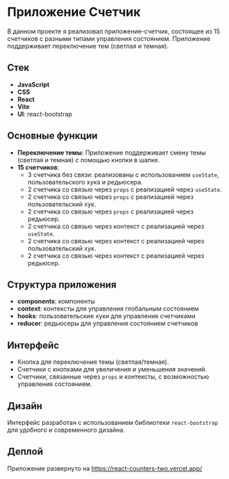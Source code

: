 # Приложение Счетчик

В данном проекте я реализовал приложение-счетчик, состоящее из 15 счетчиков с разными типами управления состоянием. Приложение поддерживает переключение тем (светлая и темная).

## Стек

- **JavaScript**
- **CSS**
- **React**
- **Vite**
- **UI**: react-bootstrap

## Основные функции

- **Переключение темы**: Приложение поддерживает смену темы (светлая и темная) с помощью кнопки в шапке.
- **15 счетчиков**:
  - 3 счетчика без связи: реализованы с использованием `useState`, пользовательского хука и редьюсера.
  - 2 счетчика со связью через `props` с реализацией через `useState`.
  - 2 счетчика со связью через `props` с реализацией через пользовательский хук.
  - 2 счетчика со связью через `props` с реализацией через редьюсер.
  - 2 счетчика со связью через контекст с реализацией через `useState`.
  - 2 счетчика со связью через контекст с реализацией через пользовательский хук.
  - 2 счетчика со связью через контекст с реализацией через редьюсер.

## Структура приложения

- **components**: компоненты
- **context**: контексты для управления глобальным состоянием
- **hooks**: пользовательские хуки для управления счетчиками
- **reducer**: редьюсеры для управления состоянием счетчиков

## Интерфейс

- Кнопка для переключения темы (светлая/темная).
- Счетчики с кнопками для увеличения и уменьшения значений.
- Счетчики, связанные через `props` и контексты, с возможностью управления состоянием.

## Дизайн

Интерфейс разработан с использованием библиотеки `react-bootstrap` для удобного и современного дизайна.

## Деплой

Приложение развернуто на https://react-counters-two.vercel.app/
